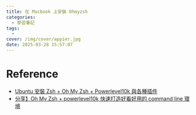 ```yaml
---
title: 在 Macbook 上安裝 Ohmyzsh
categories:
  - 學習筆記
tags:
  - 
cover: /img/cover/appier.jpg
date: 2025-03-28 15:57:07
---
```


# Reference
- [Ubuntu 安裝 Zsh + Oh My Zsh + Powerlevel10k 與各種插件](https://www.kwchang0831.dev/dev-env/ubuntu/oh-my-zsh)
- [分享】Oh My Zsh + powerlevel10k 快速打造好看好用的 command line 環境](https://holychung.medium.com/%E5%88%86%E4%BA%AB-oh-my-zsh-powerlevel10k-%E5%BF%AB%E9%80%9F%E6%89%93%E9%80%A0%E5%A5%BD%E7%9C%8B%E5%A5%BD%E7%94%A8%E7%9A%84-command-line-%E7%92%B0%E5%A2%83-f66846117921)